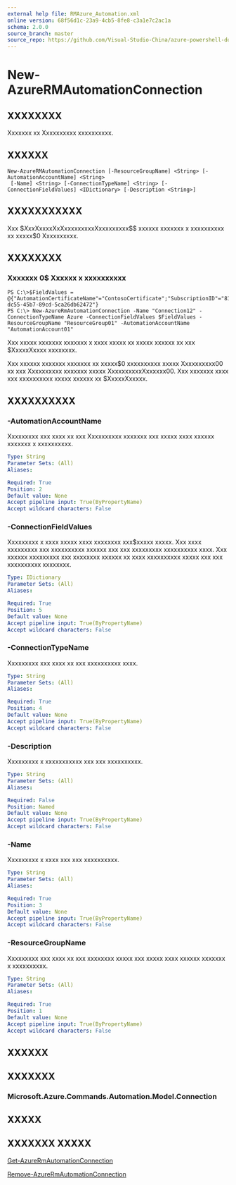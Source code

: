 ```yaml
---
external help file: RMAzure_Automation.xml
online version: 68f56d1c-23a9-4cb5-8fe8-c3a1e7c2ac1a
schema: 2.0.0
source_branch: master
source_repo: https://github.com/Visual-Studio-China/azure-powershell-docs-int
---
```


# New-AzureRMAutomationConnection
## XXXXXXXX
Xxxxxxx xx Xxxxxxxxxx xxxxxxxxxx.

## XXXXXX

```
New-AzureRMAutomationConnection [-ResourceGroupName] <String> [-AutomationAccountName] <String>
 [-Name] <String> [-ConnectionTypeName] <String> [-ConnectionFieldValues] <IDictionary> [-Description <String>]
```

## XXXXXXXXXXX
Xxx $$Xxx$XxxxxXxXxxxxxxxxxXxxxxxxxxx$$ xxxxxx xxxxxxx x xxxxxxxxxx xx xxxxx$0 Xxxxxxxxxx.

## XXXXXXXX

### Xxxxxxx 0$ Xxxxxx x xxxxxxxxxx
```
PS C:\>$FieldValues = @{"AutomationCertificateName"="ContosoCertificate";"SubscriptionID"="81b59010-dc55-45b7-89cd-5ca26db62472"}
PS C:\> New-AzureRmAutomationConnection -Name "Connection12" -ConnectionTypeName Azure -ConnectionFieldValues $FieldValues -ResourceGroupName "ResourceGroup01" -AutomationAccountName "AutomationAccount01"
```

Xxx xxxxx xxxxxxx xxxxxxx x xxxx xxxxx xx xxxxx xxxxxx xx xxx $XxxxxXxxxx xxxxxxxx.

Xxx xxxxxx xxxxxxx xxxxxxx xx xxxxx$0 xxxxxxxxxx xxxxx Xxxxxxxxxx00 xx xxx Xxxxxxxxxx xxxxxxx xxxxx XxxxxxxxxxXxxxxxx00.
Xxx xxxxxxx xxxx xxx xxxxxxxxxx xxxxx xxxxxx xx $XxxxxXxxxxx.

## XXXXXXXXXX

### -AutomationAccountName
Xxxxxxxxx xxx xxxx xx xxx Xxxxxxxxxx xxxxxxx xxx xxxxx xxxx xxxxxx xxxxxxx x xxxxxxxxxx.

```yaml
Type: String
Parameter Sets: (All)
Aliases: 

Required: True
Position: 2
Default value: None
Accept pipeline input: True(ByPropertyName)
Accept wildcard characters: False
```

### -ConnectionFieldValues
Xxxxxxxxx x xxxx xxxxx xxxx xxxxxxxx xxx$xxxxx xxxxx.
Xxx xxxx xxxxxxxxx xxx xxxxxxxxxx xxxxxx xxx xxx xxxxxxxxx xxxxxxxxxx xxxx.
Xxx xxxxxx xxxxxxxxx xxx xxxxxxxx xxxxxx xx xxxx xxxxxxxxxx xxxxx xxx xxx xxxxxxxxxx xxxxxxxx.

```yaml
Type: IDictionary
Parameter Sets: (All)
Aliases: 

Required: True
Position: 5
Default value: None
Accept pipeline input: True(ByPropertyName)
Accept wildcard characters: False
```

### -ConnectionTypeName
Xxxxxxxxx xxx xxxx xx xxx xxxxxxxxxx xxxx.

```yaml
Type: String
Parameter Sets: (All)
Aliases: 

Required: True
Position: 4
Default value: None
Accept pipeline input: True(ByPropertyName)
Accept wildcard characters: False
```

### -Description
Xxxxxxxxx x xxxxxxxxxxx xxx xxx xxxxxxxxxx.

```yaml
Type: String
Parameter Sets: (All)
Aliases: 

Required: False
Position: Named
Default value: None
Accept pipeline input: True(ByPropertyName)
Accept wildcard characters: False
```

### -Name
Xxxxxxxxx x xxxx xxx xxx xxxxxxxxxx.

```yaml
Type: String
Parameter Sets: (All)
Aliases: 

Required: True
Position: 3
Default value: None
Accept pipeline input: True(ByPropertyName)
Accept wildcard characters: False
```

### -ResourceGroupName
Xxxxxxxxx xxx xxxx xx xxx xxxxxxxx xxxxx xxx xxxxx xxxx xxxxxx xxxxxxx x xxxxxxxxxx.

```yaml
Type: String
Parameter Sets: (All)
Aliases: 

Required: True
Position: 1
Default value: None
Accept pipeline input: True(ByPropertyName)
Accept wildcard characters: False
```

## XXXXXX

## XXXXXXX

### Microsoft.Azure.Commands.Automation.Model.Connection

## XXXXX

## XXXXXXX XXXXX

[Get-AzureRmAutomationConnection](68f56d1c-23a9-4cb5-8fe8-c3a1e7c2ac1a)

[Remove-AzureRmAutomationConnection](76dc3b3d-2dd3-49ad-a28c-afbfc754e020)


